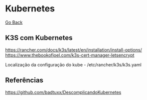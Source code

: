 # Kubernetes 

[Go Back](./)

## K3S com Kubernetes

https://rancher.com/docs/k3s/latest/en/installation/install-options/
https://www.thebookofjoel.com/k3s-cert-manager-letsencrypt

Localização da configuração do kube - /etc/rancher/k3s/k3s.yaml

## Referências

https://github.com/badtuxx/DescomplicandoKubernetes
